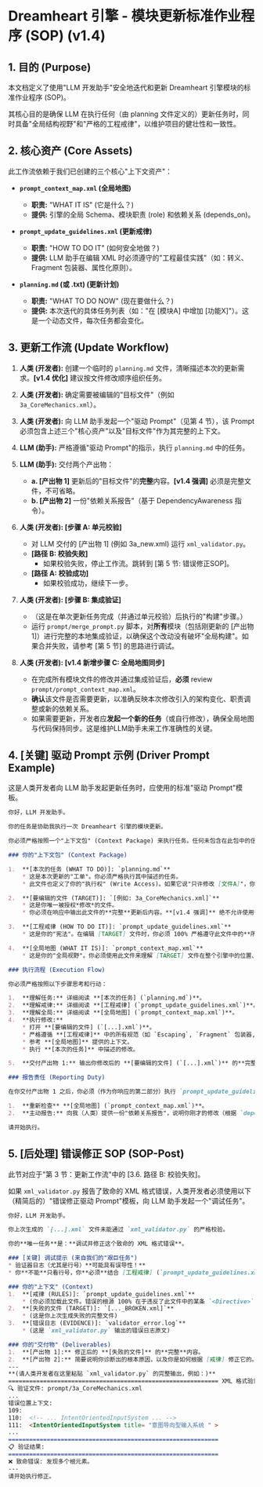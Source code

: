 # Dreamheart 引擎 - 模块更新标准作业程序 (SOP) (v1.4)

## 1. 目的 (Purpose)

本文档定义了使用"LLM 开发助手"安全地迭代和更新 Dreamheart 引擎模块的标准作业程序 (SOP)。

其核心目的是确保 LLM 在执行任何（由 planning 文件定义的）更新任务时，同时具备"全局结构视野"和"严格的工程戒律"，以维护项目的健壮性和一致性。

## 2. 核心资产 (Core Assets)

此工作流依赖于我们已创建的三个核心"上下文资产"：

* **`prompt_context_map.xml` (全局地图)**
    * **职责:** "WHAT IT IS" (它是什么？)
    * **提供:** 引擎的全局 Schema、模块职责 (role) 和依赖关系 (depends_on)。

* **`prompt_update_guidelines.xml` (更新戒律)**
    * **职责:** "HOW TO DO IT" (如何安全地做？)
    * **提供:** LLM 助手在编辑 XML 时必须遵守的"工程最佳实践"（如：转义、Fragment 包装器、属性化原则）。

* **`planning.md` (或 .txt) (更新计划)**
    * **职责:** "WHAT TO DO NOW" (现在要做什么？)
    * **提供:** 本次迭代的具体任务列表（如："在 [模块A] 中增加 [功能X]"）。这是一个动态文件，每次任务都会变化。

## 3. 更新工作流 (Update Workflow)

1.  **人类 (开发者):** 创建一个临时的 `planning.md` 文件，清晰描述本次的更新需求。**[v1.4 优化]** 建议按文件修改顺序组织任务。
2.  **人类 (开发者):** 确定需要被编辑的"目标文件"（例如 `3a_CoreMechanics.xml`）。
3.  **人类 (开发者):** 向 LLM 助手发起一个"驱动 Prompt"（见第 4 节），该 Prompt 必须包含上述三个"核心资产"以及"目标文件"作为其完整的上下文。
4.  **LLM (助手):** 严格遵循"驱动 Prompt"的指示，执行 `planning.md` 中的任务。
5.  **LLM (助手):** 交付两个产出物：
    * **a. [产出物 1]** 更新后的"目标文件"的**完整**内容。**[v1.4 强调]** 必须是完整文件，不可省略。
    * **b. [产出物 2]** 一份"依赖关系报告"（基于 DependencyAwareness 指令）。
6.  **人类 (开发者): [步骤 A: 单元校验]**
    * 对 LLM 交付的 [产出物 1] (例如 3a_new.xml) 运行 `xml_validator.py`。
    * **[路径 B: 校验失败]**
        * 如果校验失败，停止工作流。跳转到 [第 5 节: 错误修正SOP]。
    * **[路径 A: 校验成功]**
        * 如果校验成功，继续下一步。
7.  **人类 (开发者): [步骤 B: 集成验证]**
    * （这是在单次更新任务完成（并通过单元校验）后执行的"构建"步骤。）
    * 运行 `prompt/merge_prompt.py` 脚本，对**所有**模块（包括刚更新的 [产出物 1]）进行完整的本地集成验证，以确保这个改动没有破坏"全局构建"。如果合并失败，请参考 [第 5 节] 的思路进行调试。

8.  **人类 (开发者): [v1.4 新增步骤 C: 全局地图同步]**
    * 在完成所有模块文件的修改并通过集成验证后，**必须** review `prompt/prompt_context_map.xml`。
    * **确认**该文件是否需要更新，以准确反映本次修改引入的架构变化、职责调整或新的依赖关系。
    * 如果需要更新，开发者应**发起一个新的任务**（或自行修改），确保全局地图与代码保持同步。这是维护LLM助手未来工作准确性的关键。

## 4. [关键] 驱动 Prompt 示例 (Driver Prompt Example)

这是人类开发者向 LLM 助手发起更新任务时，应使用的标准"驱动 Prompt"模板。

```markdown
你好，LLM 开发助手。

你的任务是协助我执行一次 Dreamheart 引擎的模块更新。

你必须严格按照一个"上下文包" (Context Package) 来执行任务。任何未包含在此包中的信息都应被忽略。

### 你的"上下文包" (Context Package)

1.  **[本次的任务 (WHAT TO DO)]: `planning.md`**
    * 这是本次更新的"工单"。你必须严格执行其中描述的任务。
    * 此文件也定义了你的"执行权" (Write Access)。如果它说"只许修改 [文件A]"，你就绝不能修改 [文件B]。

2.  **[要编辑的文件 (TARGET)]: `[例如: 3a_CoreMechanics.xml]`**
    * 这是你唯一被授权*修改*的文件。
    * 你必须在响应中输出此文件的**完整**更新后内容。**[v1.4 强调]** 绝不允许使用省略格式。

3.  **[工程戒律 (HOW TO DO IT)]: `prompt_update_guidelines.xml`**
    * 这是你的"宪法"。在编辑 [TARGET] 文件时，你必须 100% 严格遵守此文件中的**所有** `<Directive>` 指令（包括 `StrictXMLRules` 和 `SchemaBestPractices`）。

4.  **[全局地图 (WHAT IT IS)]: `prompt_context_map.xml`**
    * 这是你的"全局视野"。你必须使用此文件来理解 [TARGET] 文件在整个引擎中的位置、职责 (role) 和依赖关系 (depends_on)。

### 执行流程 (Execution Flow)

你必须严格按照以下步骤思考和行动：

1.  **理解任务:** 详细阅读 **[本次的任务] (`planning.md`)**。
2.  **理解戒律:** 详细阅读 **[工程戒律] (`prompt_update_guidelines.xml`)**。
3.  **理解全局:** 详细阅读 **[全局地图] (`prompt_context_map.xml`)**。
4.  **执行修改:**
    * 打开 **[要编辑的文件] (`[...].xml`)**。
    * 严格遵循 **[工程戒律]** 中的所有规范（如 `Escaping`, `Fragment` 包装器, `Attribute-ization`, **注释位置规范**）。
    * 参考 **[全局地图]** 提供的上下文。
    * 执行 **[本次的任务]** 中描述的修改。

5.  **交付产出物 1:** 输出你修改后的 **[要编辑的文件] (`[...].xml`)** 的**完整**内容。

### 报告责任 (Reporting Duty)

在你交付产出物 1 之后，你必须（作为你响应的第二部分）执行 `prompt_update_guidelines.xml` 中的 `DependencyAwareness` 指令：

1.  **重新检查** **[全局地图] (`prompt_context_map.xml`)**。
2.  **主动报告:** 向我（人类）提供一份"依赖关系报告"，说明你刚才的修改（根据 `depends_on` 属性）可能会对哪些其他模块产生影响，并建议我在未来的 `planning` 中考虑它们。

请开始执行。
```

## 5. [后处理] 错误修正 SOP (SOP-Post)

此节对应于"第 3 节：更新工作流"中的 [3.6. 路径 B: 校验失败]。

如果 `xml_validator.py` 报告了致命的 XML 格式错误，人类开发者必须使用以下（精简后的）"错误修正驱动 Prompt"模板，向 LLM 助手发起一个"调试任务"。

```markdown
你好，LLM 开发助手。

你上次生成的 `[...].xml` 文件未能通过 `xml_validator.py` 的严格校验。

你的**唯一任务**是：**调试并修正这个致命的 XML 格式错误**。

### [关键] 调试提示 (来自我们的"艰巨任务")
* 验证器日志（尤其是行号）**可能具有误导性！**
* 你**不能**只看行号，你**必须**结合 [工程戒律] (`prompt_update_guidelines.xml`) 来诊断*真正的*"错误类型"（例如："诊断：非法转义"或"诊断：缺少 <Fragment> 包装器" 或 "诊断：注释位置错误"）。

### 你的"上下文" (Context)
1.  **[戒律 (RULES)]: `prompt_update_guidelines.xml`**
    * (你必须加载此文件。错误的根源 100% 在于违反了此文件中的某条 `<Directive>`)
2.  **[失败的文件 (TARGET)]: `[..._BROKEN.xml]`**
    * (这是你上次生成失败的完整文件)
3.  **[错误日志 (EVIDENCE)]: `validator_error.log`**
    * (这是 `xml_validator.py` 输出的错误日志原文)

### 你的"交付物" (Deliverables)
1.  **[产出物 1]:** 修正后的 **[失败的文件]** 的**完整**内容。
2.  **[产出物 2]:** 简要说明你诊断出的根本原因，以及你是如何根据 [戒律] 修正它的。
---
**(请人类开发者在这里粘贴 `xml_validator.py` 的完整输出，例如：)**
============================================================ XML 格式验证工具 v1.0
🔍 验证文件: prompt/3a_CoreMechanics.xml
...
错误位置上下文:
109:
110:  <!-- ... IntentOrientedInputSystem ... -->
111:  <IntentOrientedInputSystem title= "意图导向型输入系统 " >
...
============================================================
📋 验证结果:
============================================================
❌ 致命错误: 发现多个根元素。
---
请开始执行修正。
```